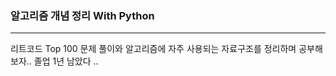 ### 알고리즘 개념 정리 With Python

----

리트코드 Top 100 문제 풀이와 알고리즘에 자주 사용되는 자료구조를 정리하며 공부해보자.. 졸업 1년 남았다 ..
